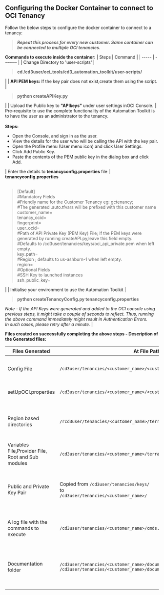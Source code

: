 ## Configuring the Docker Container to connect to OCI Tenancy

Follow the below steps to configure the docker container to connect to a tenancy:
> ***Repeat this process for every new customer. Same container can be connected to multiple OCI tenancies.***

**Commands to execute inside the container:**
| Steps | Command |
| ----- | ------- |
| Change Directory to 'user-scripts' | <blockquote>**cd /cd3user/oci_tools/cd3_automation_toolkit/user-scripts/**</blockquote> |
| **API PEM keys:** If the key pair does not exist,create them using the script. | <blockquote>**python createAPIKey.py**</blockquote> |
| Upload the Public key to **"APIkeys"** under user settings inOCI Console. | Pre-requisite to use the complete functionality of the Automation Toolkit is to have the user as an administrator to the tenancy. <br><br>**Steps:**</br><ul><li>Open the Console, and sign in as the user.</li><li>View the details for the user who will be calling the API with the key pair.</li><li>Open the Profile menu (User menu icon) and click User Settings.</li><li>Click Add Public Key.</li><li>Paste the contents of the PEM public key in the dialog box and click Add.</li></ul>
| Enter the details to **tenancyconfig.properties** file | **tenancyconfig.properties**<br><br><blockquote>[Default]<br>#Mandatory Fields<br>#Friendly name for the Customer Tenancy eg: gctenancy;<br>#The generated .auto.tfvars will be prefixed with this customer name<br>customer_name=<br>tenancy_ocid=<br>fingerprint=<br>user_ocid=<br>#Path of API Private Key (PEM Key) File; If the PEM keys were generated by running createAPI.py,leave this field empty.<br>#Defaults to /cd3user/tenancies/keys/oci_api_private.pem when left empty.<br>key_path=<br>#Region ; defaults to us-ashburn-1 when left empty.<br>region=<br>#Optional Fields<br>#SSH Key to launched instances<br>ssh_public_key=</blockquote> |
| Initialise your environment to use the Automation Toolkit | <blockquote> **python createTenancyConfig.py tenancyconfig.properties** </blockquote>*Note - If the API Keys were generated and added to the OCI console using previous steps, it might take a couple of seconds to reflect. Thus, running the above command immediately might result in Authentication Errors.<br>In such cases, please retry after a minute.* |


**Files created on successfully completing the above steps - Description of the Generated files:**

| Files Generated | At File Path | Comment/Purpose |
| --------------- | ------------ | --------------- |
| Config File | ```/cd3user/tenancies/<customer_name>/<customer_name>_config``` | Customer specific Config file is required for OCI API calls. |
| setUpOCI.properties | ```/cd3user/tenancies/<customer_name>/<customer_name>_setUpOCI.properties``` | Customer Specific properties files will be created. |
| Region based directories | ```/rcd3user/tenancies/<customer_name>/terraform_files``` | Tenancy's subscribed regions based directories for the generation and segregation of terraform files. |
| Variables File,Provider File, Root and Sub modules | ```/cd3user/tenancies/<customer_name>/terraform_files/<region>``` | Required for terraform to work. |
| Public and Private Key Pair | Copied from ```/cd3user/tenancies/keys/```<br>to<br>```/cd3user/tenancies/<customer_name>/``` | API Keys that were previously generated are moved to customer specific out directory locations for easy access. |
| A log file with the commands to execute | ```/cd3user/tenancies/<customer_name>/cmds.log``` | This file contains a copy of the Commands to execute section of the console output. |
| Documentation folder | ```/cd3user/tenancies/<customer_name>/documentation/user_guide/```<br>```/cd3user/tenancies/<customer_name>/documentation/terraform/``` | These folders contain the .md files with instructions on how to use the toolkit and edit the .auto.tfvars. |
  
